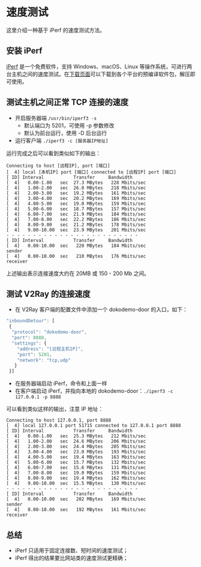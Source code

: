 # 速度测试

这里介绍一种基于 iPerf 的速度测试方法。

## 安装 iPerf

[iPerf](https://iperf.fr/) 是一个免费软件，支持 Windows、macOS、Linux 等操作系统，可进行两台主机之间的速度测试。在[下载页面](https://iperf.fr/iperf-download.php)可以下载到各个平台的预编译软件包，解压即可使用。

## 测试主机之间正常 TCP 连接的速度

* 开启服务器端 ```/usr/bin/iperf3 -s```
  * 默认端口为 5201，可使用 -p 参数修改
  * 默认为前台运行，使用 -D 后台运行
* 运行客户端 ```./iperf3 -c [服务器IP地址]```

运行完成之后可以看到类似如下的输出：

```plain
Connecting to host [远程IP], port [端口]
[  4] local [本机IP] port [端口] connected to [远程IP] port [端口]
[ ID] Interval           Transfer     Bandwidth
[  4]   0.00-1.00   sec  27.3 MBytes   228 Mbits/sec
[  4]   1.00-2.00   sec  26.0 MBytes   218 Mbits/sec
[  4]   2.00-3.00   sec  19.2 MBytes   161 Mbits/sec
[  4]   3.00-4.00   sec  20.2 MBytes   169 Mbits/sec
[  4]   4.00-5.00   sec  19.0 MBytes   159 Mbits/sec
[  4]   5.00-6.00   sec  18.7 MBytes   157 Mbits/sec
[  4]   6.00-7.00   sec  21.9 MBytes   184 Mbits/sec
[  4]   7.00-8.00   sec  22.2 MBytes   186 Mbits/sec
[  4]   8.00-9.00   sec  21.2 MBytes   178 Mbits/sec
[  4]   9.00-10.00  sec  23.9 MBytes   201 Mbits/sec
- - - - - - - - - - - - - - - - - - - - - - - - -
[ ID] Interval           Transfer     Bandwidth
[  4]   0.00-10.00  sec   220 MBytes   184 Mbits/sec                  sender
[  4]   0.00-10.00  sec   210 MBytes   176 Mbits/sec                  receiver
```

上述输出表示连接速度大约在 20MB 或 150 - 200 Mb 之间。

## 测试 V2Ray 的连接速度

* 在 V2Ray 客户端的配置文件中添加一个 dokodemo-door 的入口，如下：

```javascript
"inboundDetour": [
 {
  "protocol": "dokodemo-door",
  "port": 8888,
  "settings": {
    "address": "[远程主机IP]",
    "port": 5201,
    "network": "tcp,udp"
   }
 }]
```

* 在服务器端启动 iPerf，命令和上面一样
* 在客户端启动 iPerf，并指向本地的 dokodemo-door：```./iperf3 -c 127.0.0.1 -p 8888```

可以看到类似这样的输出，注意 IP 地址：

```plain
Connecting to host 127.0.0.1, port 8888
[  4] local 127.0.0.1 port 51715 connected to 127.0.0.1 port 8888
[ ID] Interval           Transfer     Bandwidth
[  4]   0.00-1.00   sec  25.3 MBytes   212 Mbits/sec
[  4]   1.00-2.00   sec  24.6 MBytes   206 Mbits/sec
[  4]   2.00-3.00   sec  24.4 MBytes   205 Mbits/sec
[  4]   3.00-4.00   sec  23.0 MBytes   193 Mbits/sec
[  4]   4.00-5.00   sec  19.4 MBytes   163 Mbits/sec
[  4]   5.00-6.00   sec  15.7 MBytes   132 Mbits/sec
[  4]   6.00-7.00   sec  15.6 MBytes   131 Mbits/sec
[  4]   7.00-8.00   sec  19.0 MBytes   159 Mbits/sec
[  4]   8.00-9.00   sec  19.4 MBytes   162 Mbits/sec
[  4]   9.00-10.00  sec  15.5 MBytes   130 Mbits/sec
- - - - - - - - - - - - - - - - - - - - - - - - -
[ ID] Interval           Transfer     Bandwidth
[  4]   0.00-10.00  sec   202 MBytes   169 Mbits/sec                  sender
[  4]   0.00-10.00  sec   192 MBytes   161 Mbits/sec                  receiver
```

## 总结

* iPerf 只适用于固定连接数、短时间的速度测试；
* iPerf 得出的结果要比网站类的速度测试更精确；
